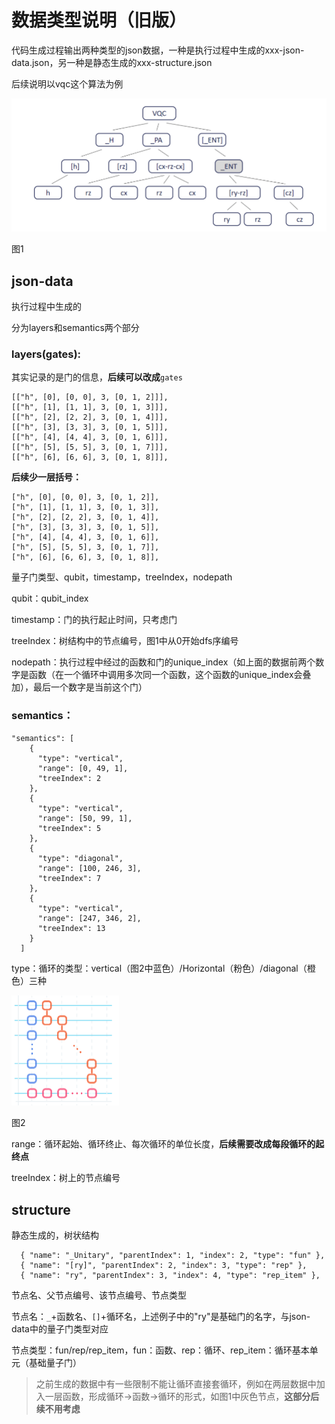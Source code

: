 # 数据类型说明（旧版）

代码生成过程输出两种类型的json数据，一种是执行过程中生成的xxx-json-data.json，另一种是静态生成的xxx-structure.json

后续说明以vqc这个算法为例

![./images/data_declaration_1.png](./images/data_declaration_1.png)

图1

## json-data

执行过程中生成的

分为layers和semantics两个部分  

### layers(gates):

其实记录的是门的信息，**后续可以改成**`gates`

```
[["h", [0], [0, 0], 3, [0, 1, 2]]],
[["h", [1], [1, 1], 3, [0, 1, 3]]],
[["h", [2], [2, 2], 3, [0, 1, 4]]],
[["h", [3], [3, 3], 3, [0, 1, 5]]],
[["h", [4], [4, 4], 3, [0, 1, 6]]],
[["h", [5], [5, 5], 3, [0, 1, 7]]],
[["h", [6], [6, 6], 3, [0, 1, 8]]],
```
**后续少一层括号：**

```
["h", [0], [0, 0], 3, [0, 1, 2]],
["h", [1], [1, 1], 3, [0, 1, 3]],
["h", [2], [2, 2], 3, [0, 1, 4]],
["h", [3], [3, 3], 3, [0, 1, 5]],
["h", [4], [4, 4], 3, [0, 1, 6]],
["h", [5], [5, 5], 3, [0, 1, 7]],
["h", [6], [6, 6], 3, [0, 1, 8]],
```
量子门类型、qubit，timestamp，treeIndex，nodepath

qubit：qubit_index

timestamp：门的执行起止时间，只考虑门

treeIndex：树结构中的节点编号，图1中从0开始dfs序编号

nodepath：执行过程中经过的函数和门的unique_index（如上面的数据前两个数字是函数（在一个循环中调用多次同一个函数，这个函数的unique_index会叠加），最后一个数字是当前这个门）

### semantics：

```
"semantics": [
    {
      "type": "vertical",
      "range": [0, 49, 1],
      "treeIndex": 2
    },
    {
      "type": "vertical",
      "range": [50, 99, 1],
      "treeIndex": 5
    },
    {
      "type": "diagonal",
      "range": [100, 246, 3],
      "treeIndex": 7
    },
    {
      "type": "vertical",
      "range": [247, 346, 2],
      "treeIndex": 13
    }
  ]
```

type：循环的类型：vertical（图2中蓝色）/Horizontal（粉色）/diagonal（橙色）三种

<img src="./images/data_declaration_2.png" alt="./images/data_declaration_2.png" style="zoom:50%;" /> 

图2

range：循环起始、循环终止、每次循环的单位长度，**后续需要改成每段循环的起终点**

treeIndex：树上的节点编号

## structure

静态生成的，树状结构

```
  { "name": "_Unitary", "parentIndex": 1, "index": 2, "type": "fun" },
  { "name": "[ry]", "parentIndex": 2, "index": 3, "type": "rep" },
  { "name": "ry", "parentIndex": 3, "index": 4, "type": "rep_item" },
```

节点名、父节点编号、该节点编号、节点类型

节点名：`_`+函数名、`[]`+循环名，上述例子中的"ry"是基础门的名字，与json-data中的量子门类型对应

节点类型：fun/rep/rep_item，fun：函数、rep：循环、rep_item：循环基本单元（基础量子门）

> 之前生成的数据中有一些限制不能让循环直接套循环，例如在两层数据中加入一层函数，形成循环->函数->循环的形式，如图1中灰色节点，**这部分后续不用考虑**